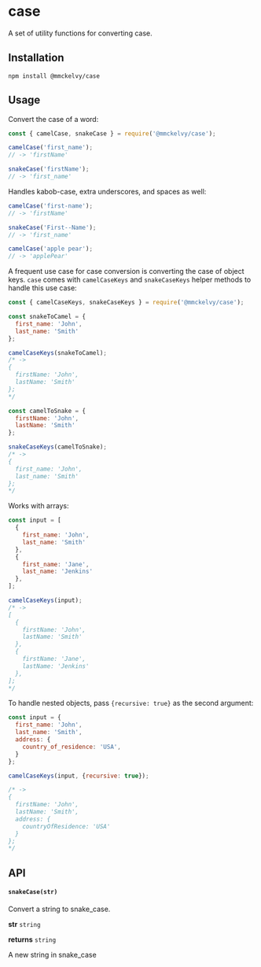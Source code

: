 # case
A set of utility functions for converting case.

## Installation
```
npm install @mmckelvy/case
```

## Usage
Convert the case of a word:

```javascript
const { camelCase, snakeCase } = require('@mmckelvy/case');

camelCase('first_name');
// -> 'firstName'

snakeCase('firstName');
// -> 'first_name'

```

Handles kabob-case, extra underscores, and spaces as well:
```javascript
camelCase('first-name');
// -> 'firstName'

snakeCase('First--Name');
// -> 'first_name'

camelCase('apple pear');
// -> 'applePear'
```

A frequent use case for case conversion is converting the case of object keys.  `case` comes with `camelCaseKeys` and `snakeCaseKeys` helper methods to handle this use case:

```javascript
const { camelCaseKeys, snakeCaseKeys } = require('@mmckelvy/case');

const snakeToCamel = {
  first_name: 'John',
  last_name: 'Smith'
};

camelCaseKeys(snakeToCamel);
/* ->
{
  firstName: 'John',
  lastName: 'Smith'
};
*/

const camelToSnake = {
  firstName: 'John',
  lastName: 'Smith'
};

snakeCaseKeys(camelToSnake);
/* ->
{
  first_name: 'John',
  last_name: 'Smith'
};
*/

```
Works with arrays:

```javascript
const input = [
  {
    first_name: 'John',
    last_name: 'Smith'
  },
  {
    first_name: 'Jane',
    last_name: 'Jenkins'
  },
];

camelCaseKeys(input);
/* ->
[
  {
    firstName: 'John',
    lastName: 'Smith'
  },
  {
    firstName: 'Jane',
    lastName: 'Jenkins'
  },
];
*/
```

To handle nested objects, pass `{recursive: true}` as the second argument:

```javascript
const input = {
  first_name: 'John',
  last_name: 'Smith',
  address: {
    country_of_residence: 'USA',
  }
};

camelCaseKeys(input, {recursive: true});

/* ->
{
  firstName: 'John',
  lastName: 'Smith',
  address: {
    countryOfResidence: 'USA'
  }
};
*/

```

## API
#### `snakeCase(str)`
Convert a string to snake_case.

**str**
`string`

**returns**
`string`

A new string in snake_case








